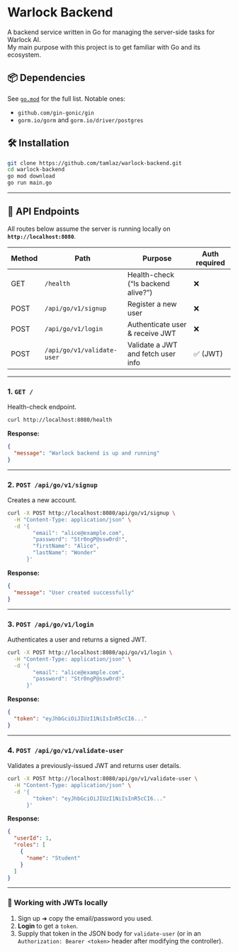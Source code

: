 # Warlock Backend

A backend service written in Go for managing the server-side tasks for Warlock AI.  
My main purpose with this project is to get familiar with Go and its ecosystem.

## 📦 Dependencies

See [`go.mod`](./go.mod) for the full list. Notable ones:

- `github.com/gin-gonic/gin`
- `gorm.io/gorm` and `gorm.io/driver/postgres`

## 🛠️ Installation

```bash
git clone https://github.com/tamlaz/warlock-backend.git
cd warlock-backend
go mod download
go run main.go
```

---

## 📡 API Endpoints

All routes below assume the server is running locally on **`http://localhost:8080`**.

| Method | Path                         | Purpose                            | Auth required
|--------|------------------------------|------------------------------------|--------------
| GET    | `/health`                          | Health-check (“Is backend alive?”) | ❌           
| POST   | `/api/go/v1/signup`          | Register a new user                | ❌           
| POST   | `/api/go/v1/login`           | Authenticate user & receive JWT    | ❌           
| POST   | `/api/go/v1/validate-user`   | Validate a JWT and fetch user info | ✅ (JWT)     

---

### 1. `GET /`

Health-check endpoint.

```bash
curl http://localhost:8080/health
```

**Response:**
```json
{
  "message": "Warlock backend is up and running"
}
```

---

### 2. `POST /api/go/v1/signup`

Creates a new account.

```bash
curl -X POST http://localhost:8080/api/go/v1/signup \
  -H "Content-Type: application/json" \
  -d '{
        "email": "alice@example.com",
        "password": "Str0ngP@ssw0rd!",
        "firstName": "Alice",
        "lastName": "Wonder"
      }'
```

**Response:**
```json
{
  "message": "User created successfully"
}
```

---

### 3. `POST /api/go/v1/login`

Authenticates a user and returns a signed JWT.

```bash
curl -X POST http://localhost:8080/api/go/v1/login \
  -H "Content-Type: application/json" \
  -d '{
        "email": "alice@example.com",
        "password": "Str0ngP@ssw0rd!"
      }'
```

**Response:**
```json
{
  "token": "eyJhbGciOiJIUzI1NiIsInR5cCI6..."
}
```

---

### 4. `POST /api/go/v1/validate-user`

Validates a previously-issued JWT and returns user details.

```bash
curl -X POST http://localhost:8080/api/go/v1/validate-user \
  -H "Content-Type: application/json" \
  -d '{
        "token": "eyJhbGciOiJIUzI1NiIsInR5cCI6..."
      }'
```

**Response:**
```json
{
  "userId": 1,
  "roles": [
    {
      "name": "Student"
    }
  ]
}
```

---

### 🔐 Working with JWTs locally

1. Sign up ➜ copy the email/password you used.  
2. **Login** to get a `token`.  
3. Supply that token in the JSON body for `validate-user` (or in an `Authorization: Bearer <token>` header after modifying the controller).
